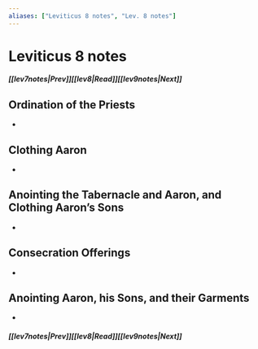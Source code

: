 ```yaml
---
aliases: ["Leviticus 8 notes", "Lev. 8 notes"]
---
```

# Leviticus 8 notes
##### <span class=arrow-left></span>[[lev7notes|Prev]]<span class=navigation-separator></span>[[lev8|Read]]<span class=navigation-separator></span>[[lev9notes|Next]]<span class=arrow-right></span>
## Ordination of the Priests
- 
## Clothing Aaron
- 
## Anointing the Tabernacle and Aaron, and Clothing Aaron’s Sons
- 
## Consecration Offerings
- 
## Anointing Aaron, his Sons, and their Garments
- 
##### <span class=arrow-left></span>[[lev7notes|Prev]]<span class=navigation-separator></span>[[lev8|Read]]<span class=navigation-separator></span>[[lev9notes|Next]]<span class=arrow-right></span>